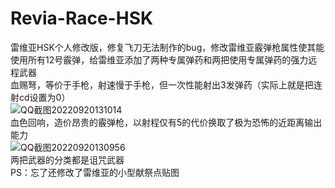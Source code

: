 # Revia-Race-HSK
雷维亚HSK个人修改版，修复飞刀无法制作的bug，修改雷维亚霰弹枪属性使其能使用所有12号霰弹，给雷维亚添加了两种专属弹药和两把使用专属弹药的强力远程武器<br/>
血赐弩，等价于手枪，射速慢于手枪，但一次性能射出3发弹药（实际上就是把连射cd设置为0）<br/>
![QQ截图20220920131014](https://user-images.githubusercontent.com/113961308/191172663-60a45fa3-6074-4a85-abcb-3685bde13d77.png)<br/>
血色回响，造价昂贵的霰弹枪，以射程仅有5的代价换取了极为恐怖的近距离输出能力<br/>
![QQ截图20220920130956](https://user-images.githubusercontent.com/113961308/191172985-c76280cf-f2b7-4f84-ab28-f52fc111043e.png)
<br/>
两把武器的分类都是诅咒武器<br/>
PS：忘了还修改了雷维亚的小型献祭点贴图
